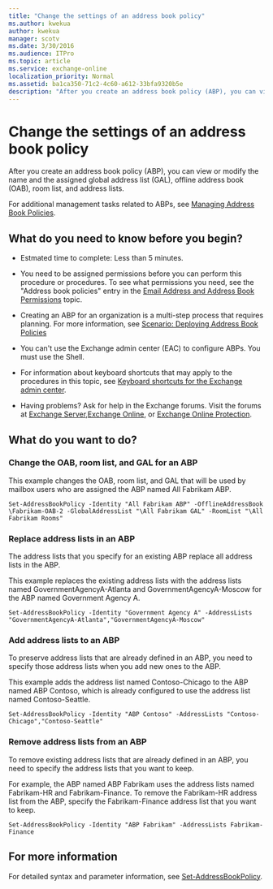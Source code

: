 ```yaml
---
title: "Change the settings of an address book policy"
ms.author: kwekua
author: kwekua
manager: scotv
ms.date: 3/30/2016
ms.audience: ITPro
ms.topic: article
ms.service: exchange-online
localization_priority: Normal
ms.assetid: ba1ca350-71c2-4c60-a612-33bfa9320b5e
description: "After you create an address book policy (ABP), you can view or modify the name and the assigned global address list (GAL), offline address book (OAB), room list, and address lists."
---
```


# Change the settings of an address book policy

After you create an address book policy (ABP), you can view or modify the name and the assigned global address list (GAL), offline address book (OAB), room list, and address lists.
  
For additional management tasks related to ABPs, see [Managing Address Book Policies](https://technet.microsoft.com/library/1204db89-ee4b-459a-8c14-e8d60dd6c4a4.aspx).
  
## What do you need to know before you begin?

- Estmated time to complete: Less than 5 minutes.
    
- You need to be assigned permissions before you can perform this procedure or procedures. To see what permissions you need, see the "Address book policies" entry in the [Email Address and Address Book Permissions](https://technet.microsoft.com/library/1c1de09d-16ef-4424-9bfb-eb7edffbc8c2.aspx) topic. 
    
- Creating an ABP for an organization is a multi-step process that requires planning. For more information, see [Scenario: Deploying Address Book Policies](https://technet.microsoft.com/library/6ac3c87d-161f-447b-afb2-149ae7e3f1dc.aspx)
    
- You can't use the Exchange admin center (EAC) to configure ABPs. You must use the Shell.
    
- For information about keyboard shortcuts that may apply to the procedures in this topic, see [Keyboard shortcuts for the Exchange admin center](../../accessibility/keyboard-shortcuts-in-admin-center.md).
    
- Having problems? Ask for help in the Exchange forums. Visit the forums at [Exchange Server](https://go.microsoft.com/fwlink/p/?linkId=60612),[Exchange Online](https://go.microsoft.com/fwlink/p/?linkId=267542), or [Exchange Online Protection](https://go.microsoft.com/fwlink/p/?linkId=285351).
    
## What do you want to do?

### Change the OAB, room list, and GAL for an ABP
<a name="UseShell"> </a>

This example changes the OAB, room list, and GAL that will be used by mailbox users who are assigned the ABP named All Fabrikam ABP. 
  
```
Set-AddressBookPolicy -Identity "All Fabrikam ABP" -OfflineAddressBook \Fabrikam-OAB-2 -GlobalAddressList "\All Fabrikam GAL" -RoomList "\All Fabrikam Rooms"
```

### Replace address lists in an ABP
<a name="UseShell"> </a>

The address lists that you specify for an existing ABP replace all address lists in the ABP.
  
This example replaces the existing address lists with the address lists named GovernmentAgencyA-Atlanta and GovernmentAgencyA-Moscow for the ABP named Government Agency A.
  
```
Set-AddressBookPolicy -Identity "Government Agency A" -AddressLists "GovernmentAgencyA-Atlanta","GovernmentAgencyA-Moscow"
```

### Add address lists to an ABP
<a name="UseShell"> </a>

To preserve address lists that are already defined in an ABP, you need to specify those address lists when you add new ones to the ABP.
  
This example adds the address list named Contoso-Chicago to the ABP named ABP Contoso, which is already configured to use the address list named Contoso-Seattle.
  
```
Set-AddressBookPolicy -Identity "ABP Contoso" -AddressLists "Contoso-Chicago","Contoso-Seattle"
```

### Remove address lists from an ABP
<a name="UseShell"> </a>

To remove existing address lists that are already defined in an ABP, you need to specify the address lists that you want to keep.
  
For example, the ABP named ABP Fabrikam uses the address lists named Fabrikam-HR and Fabrikam-Finance. To remove the Fabrikam-HR address list from the ABP, specify the Fabrikam-Finance address list that you want to keep.
  
```
Set-AddressBookPolicy -Identity "ABP Fabrikam" -AddressLists Fabrikam-Finance
```

## For more information

For detailed syntax and parameter information, see [Set-AddressBookPolicy](https://technet.microsoft.com/library/c0dc5fff-af06-4008-9173-629d1f901c69.aspx).
  

